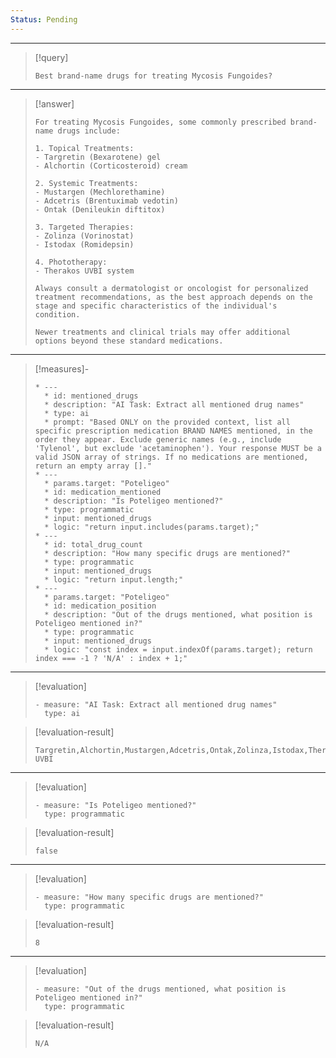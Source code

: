 ```yaml
---
Status: Pending
---
```


***

> [!query]
> ```query-text
> Best brand-name drugs for treating Mycosis Fungoides?
> ```

***

> [!answer]
> ```answer-text
> For treating Mycosis Fungoides, some commonly prescribed brand-name drugs include:
> 
> 1. Topical Treatments:
> - Targretin (Bexarotene) gel
> - Alchortin (Corticosteroid) cream
> 
> 2. Systemic Treatments:
> - Mustargen (Mechlorethamine)
> - Adcetris (Brentuximab vedotin)
> - Ontak (Denileukin diftitox)
> 
> 3. Targeted Therapies:
> - Zolinza (Vorinostat)
> - Istodax (Romidepsin)
> 
> 4. Phototherapy:
> - Therakos UVBI system
> 
> Always consult a dermatologist or oncologist for personalized treatment recommendations, as the best approach depends on the stage and specific characteristics of the individual's condition.
> 
> Newer treatments and clinical trials may offer additional options beyond these standard medications.
> ```

***

> [!measures]-
> ```measures-md
> * ---
>   * id: mentioned_drugs
>   * description: "AI Task: Extract all mentioned drug names"
>   * type: ai
>   * prompt: "Based ONLY on the provided context, list all specific prescription medication BRAND NAMES mentioned, in the order they appear. Exclude generic names (e.g., include 'Tylenol', but exclude 'acetaminophen'). Your response MUST be a valid JSON array of strings. If no medications are mentioned, return an empty array []."
> * ---
>   * params.target: "Poteligeo"
>   * id: medication_mentioned
>   * description: "Is Poteligeo mentioned?"
>   * type: programmatic
>   * input: mentioned_drugs
>   * logic: "return input.includes(params.target);"
> * ---
>   * id: total_drug_count
>   * description: "How many specific drugs are mentioned?"
>   * type: programmatic
>   * input: mentioned_drugs
>   * logic: "return input.length;"
> * ---
>   * params.target: "Poteligeo"
>   * id: medication_position
>   * description: "Out of the drugs mentioned, what position is Poteligeo mentioned in?"
>   * type: programmatic
>   * input: mentioned_drugs
>   * logic: "const index = input.indexOf(params.target); return index === -1 ? 'N/A' : index + 1;"
> ```

***

> [!evaluation]
> ```evaluation-yaml
> - measure: "AI Task: Extract all mentioned drug names"
>   type: ai
> ```

> [!evaluation-result]
> ```evaluation-result-text
> Targretin,Alchortin,Mustargen,Adcetris,Ontak,Zolinza,Istodax,Therakos UVBI
> ```

***

> [!evaluation]
> ```evaluation-yaml
> - measure: "Is Poteligeo mentioned?"
>   type: programmatic
> ```

> [!evaluation-result]
> ```evaluation-result-text
> false
> ```

***

> [!evaluation]
> ```evaluation-yaml
> - measure: "How many specific drugs are mentioned?"
>   type: programmatic
> ```

> [!evaluation-result]
> ```evaluation-result-text
> 8
> ```

***

> [!evaluation]
> ```evaluation-yaml
> - measure: "Out of the drugs mentioned, what position is Poteligeo mentioned in?"
>   type: programmatic
> ```

> [!evaluation-result]
> ```evaluation-result-text
> N/A
> ```